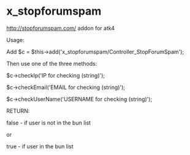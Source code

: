 x_stopforumspam
===============

http://stopforumspam.com/ addon for atk4


Usage:

Add $c = $this->add('x_stopforumspam/Controller_StopForumSpam');

Then use one of the three methods:

$c->checkIp('IP for checking (string)');

$c->checkEmail('EMAIL for checking (string)');

$c->checkUserName('USERNAME for checking (string)');


RETURN:

false - if user is not in the bun list

or

true - if user in the bun list
